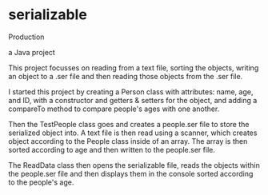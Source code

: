 # serializable
Production

a Java project

This project focusses on reading from a text file, sorting the objects, writing an object to a .ser file and then reading those objects from the .ser file.

I started this project by creating a Person class with attributes: name, age, and ID, with a constructor and getters & setters for the object,
and adding a compareTo method to compare people's ages with one another.

Then the TestPeople class goes and creates a people.ser file to store the serialized object into. A text file is then read using a scanner, which
creates object according to the People class inside of an array. The array is then sorted according to age and then written to the people.ser file.

The ReadData class then opens the serializable file, reads the objects within the people.ser file and then displays them in the console sorted according to the people's age.
